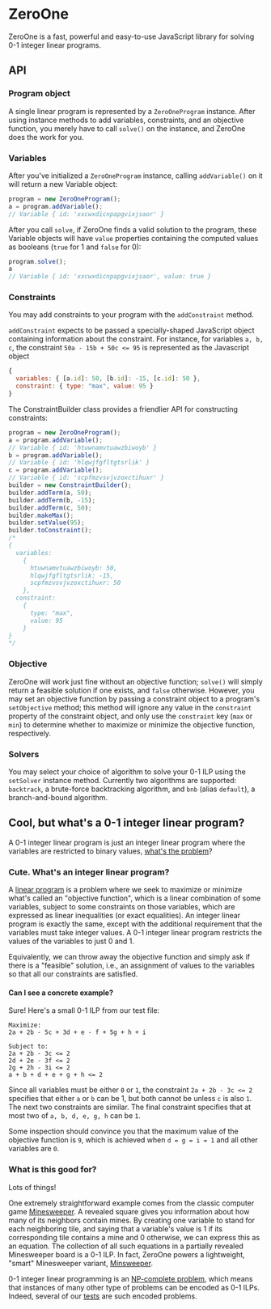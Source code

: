 # ZeroOne

ZeroOne is a fast, powerful and easy-to-use JavaScript library for solving 0-1 integer linear programs.

## API

### Program object

A single linear program is represented by a `ZeroOneProgram` instance. After using instance methods to add variables, constraints, and an objective function, you merely have to call `solve()` on the instance, and ZeroOne does the work for you.

### Variables

After you've initialized a `ZeroOneProgram` instance, calling `addVariable()` on it will return a new Variable object:

```javascript
program = new ZeroOneProgram();
a = program.addVariable();
// Variable { id: 'xxcwxdicnpapgvixjsaor' }
```

After you call `solve`, if ZeroOne finds a valid solution to the program, these Variable objects will have `value` properties containing the computed values as booleans (`true` for 1 and `false` for 0):

```javascript
program.solve();
a
// Variable { id: 'xxcwxdicnpapgvixjsaor', value: true }
```

### Constraints

You may add constraints to your program with the `addConstraint` method.

`addConstraint` expects to be passed a specially-shaped JavaScript object containing information about the constraint. For instance, for variables `a, b, c`, the constraint `50a - 15b + 50c <= 95` is represented as the Javascript object

```javascript
{
  variables: { [a.id]: 50, [b.id]: -15, [c.id]: 50 },
  constraint: { type: "max", value: 95 }
}
```

The ConstraintBuilder class provides a friendlier API for constructing constraints:

```javascript
program = new ZeroOneProgram();
a = program.addVariable();
// Variable { id: 'htuwnamvtuawzbiwoyb' }
b = program.addVariable();
// Variable { id: 'hlqwjfgfltgtsrlik' }
c = program.addVariable();
// Variable { id: 'scpfmzvsvjvzoxctihuxr' }
builder = new ConstraintBuilder();
builder.addTerm(a, 50);
builder.addTerm(b, -15);
builder.addTerm(c, 50);
builder.makeMax();
builder.setValue(95);
builder.toConstraint();
/*
{
  variables:
    {
      htuwnamvtuawzbiwoyb: 50,
      hlqwjfgfltgtsrlik: -15,
      scpfmzvsvjvzoxctihuxr: 50
    },
  constraint:
    {
      type: "max",
      value: 95
    }
}
*/
```

### Objective

ZeroOne will work just fine without an objective function; `solve()` will simply return a feasible solution if one exists, and `false` otherwise. However, you may set an objective function by passing a constraint object to a program's `setObjective` method; this method will ignore any value in the `constraint` property of the constraint object, and only use the `constraint` key (`max` or `min`) to determine whether to maximize or minimize the objective function, respectively.

### Solvers

You may select your choice of algorithm to solve your 0-1 ILP using the `setSolver` instance method. Currently two algorithms are supported: `backtrack`, a brute-force backtracking algorithm, and `bnb` (alias `default`), a branch-and-bound algorithm.

## Cool, but what's a 0-1 integer linear program?

A 0-1 integer linear program is just an integer linear program where the variables are restricted to binary values, [what's the problem][history]?

### Cute. What's an integer linear program?

A [linear program][lpwiki] is a problem where we seek to maximize or minimize what's called an "objective function", which is a linear combination of some variables, subject to some constraints on those variables, which are expressed as linear inequalities (or exact equalities). An integer linear program is exactly the same, except with the additional requirement that the variables must take integer values. A 0-1 integer linear program restricts the values of the variables to just 0 and 1.

Equivalently, we can throw away the objective function and simply ask if there is a "feasible" solution, i.e., an assignment of values to the variables so that all our constraints are satisfied.

#### Can I see a concrete example?

Sure! Here's a small 0-1 ILP from our test file:

```
Maximize:
2a + 2b - 5c + 3d + e - f + 5g + h + i

Subject to:
2a + 2b - 3c <= 2
2d + 2e - 3f <= 2
2g + 2h - 3i <= 2
a + b + d + e + g + h <= 2
```

Since all variables must be either `0` or `1`, the constraint `2a + 2b - 3c <= 2` specifies that either `a` or `b` can be 1, but both cannot be unless `c` is also `1`. The next two constraints are similar. The final constraint specifies that at most two of `a, b, d, e, g, h` can be `1`.

Some inspection should convince you that the maximum value of the objective function is `9`, which is achieved when `d = g = i = 1` and all other variables are `0`.

### What is this good for?

Lots of things!

One extremely straightforward example comes from the classic computer game [Minesweeper][minesweeper]. A revealed square gives you information about how many of its neighbors contain mines. By creating one variable to stand for each neighboring tile, and saying that a variable's value is 1 if its corresponding tile contains a mine and 0 otherwise, we can express this as an equation. The collection of all such equations in a partially revealed Minesweeper board is a 0-1 ILP. In fact, ZeroOne powers a lightweight, "smart" Minesweeper variant, [Minsweeper][minsweeper].

0-1 integer linear programming is an [NP-complete problem][npcomplete], which means that instances of many other type of problems can be encoded as 0-1 ILPs. Indeed, several of our [tests][tests] are such encoded problems.

[history]: http://james-iry.blogspot.com/2009/05/brief-incomplete-and-mostly-wrong.html
[lpwiki]: https://en.wikipedia.org/wiki/Linear_programming
[npcomplete]: https://en.wikipedia.org/wiki/NP-completeness
[minesweeper]: https://en.wikipedia.org/wiki/Minesweeper_(video_game)
[minsweeper]: thishasntbeenbuiltyet
[tests]: test/test_instances.js
